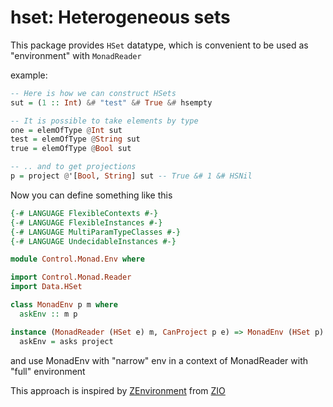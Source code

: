 # hset: Heterogeneous sets

This package provides `HSet` datatype, which is convenient to be used as "environment" with `MonadReader`

example:

```haskell
-- Here is how we can construct HSets
sut = (1 :: Int) &# "test" &# True &# hsempty

-- It is possible to take elements by type
one = elemOfType @Int sut
test = elemOfType @String sut
true = elemOfType @Bool sut

-- .. and to get projections
p = project @'[Bool, String] sut -- True &# 1 &# HSNil
```

Now you can define something like this
```haskell
{-# LANGUAGE FlexibleContexts #-}
{-# LANGUAGE FlexibleInstances #-}
{-# LANGUAGE MultiParamTypeClasses #-}
{-# LANGUAGE UndecidableInstances #-}

module Control.Monad.Env where

import Control.Monad.Reader
import Data.HSet

class MonadEnv p m where
  askEnv :: m p

instance (MonadReader (HSet e) m, CanProject p e) => MonadEnv (HSet p) m where
  askEnv = asks project
```

and use MonadEnv with "narrow" env in a context of MonadReader with "full" environment

This approach is inspired by [ZEnvironment](https://zio.dev/reference/contextual/zenvironment) from [ZIO](https://zio.dev/reference/core/zio/)